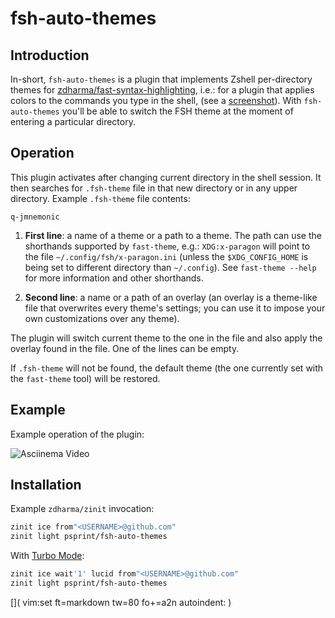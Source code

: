 # fsh-auto-themes

## Introduction

In-short, `fsh-auto-themes` is a plugin that implements Zshell per-directory
themes for
[zdharma/fast-syntax-highlighting](https://github.com/zdharma/fast-syntax-highlighting),
i.e.: for a plugin that applies colors to the commands you type in the shell,
(see a [screenshot](http://zdharma.org/assets/x-paragon.png)). With
`fsh-auto-themes` you'll be able to switch the FSH theme at the moment of
entering a particular directory.

## Operation

This plugin activates after changing current directory in the shell session.  It
then searches for `.fsh-theme` file in that new directory or in any upper
directory. Example `.fsh-theme` file contents:

```
q-jmnemonic
```

1. **First line**: a name of a theme or a path to a theme. The path can use the
shorthands supported by `fast-theme`, e.g.: `XDG:x-paragon` will point to the
file `~/.config/fsh/x-paragon.ini` (unless the `$XDG_CONFIG_HOME` is being set
to different directory than `~/.config`). See `fast-theme --help` for more
information and other shorthands.

2. **Second line**: a name or a path of an overlay (an overlay is a theme-like
file that overwrites every theme's settings; you can use it to impose your own
customizations over any theme).

The plugin will switch current theme to the one in the file and also apply the
overlay found in the file. One of the lines can be empty.

If `.fsh-theme` will not be found, the default theme (the one currently set with
the `fast-theme` tool) will be restored.

## Example

Example operation of the plugin:

![Asciinema
Video](https://raw.githubusercontent.com/zdharma/fast-syntax-highlighting/master/images/203654.gif)

## Installation

Example `zdharma/zinit` invocation:

```zsh
zinit ice from"<USERNAME>@github.com"
zinit light psprint/fsh-auto-themes
```

With [Turbo
Mode](http://zdharma.org/zinit/wiki/INTRODUCTION/#turbo_mode_zsh_62_53):

```zsh
zinit ice wait'1' lucid from"<USERNAME>@github.com"
zinit light psprint/fsh-auto-themes
```

[]( vim:set ft=markdown tw=80 fo+=a2n autoindent: )
